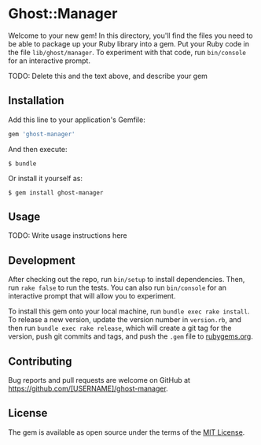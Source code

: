 # Ghost::Manager

Welcome to your new gem! In this directory, you'll find the files you need to be able to package up your Ruby library into a gem. Put your Ruby code in the file `lib/ghost/manager`. To experiment with that code, run `bin/console` for an interactive prompt.

TODO: Delete this and the text above, and describe your gem

## Installation

Add this line to your application's Gemfile:

```ruby
gem 'ghost-manager'
```

And then execute:

    $ bundle

Or install it yourself as:

    $ gem install ghost-manager

## Usage

TODO: Write usage instructions here

## Development

After checking out the repo, run `bin/setup` to install dependencies. Then, run `rake false` to run the tests. You can also run `bin/console` for an interactive prompt that will allow you to experiment.

To install this gem onto your local machine, run `bundle exec rake install`. To release a new version, update the version number in `version.rb`, and then run `bundle exec rake release`, which will create a git tag for the version, push git commits and tags, and push the `.gem` file to [rubygems.org](https://rubygems.org).

## Contributing

Bug reports and pull requests are welcome on GitHub at https://github.com/[USERNAME]/ghost-manager.


## License

The gem is available as open source under the terms of the [MIT License](http://opensource.org/licenses/MIT).

